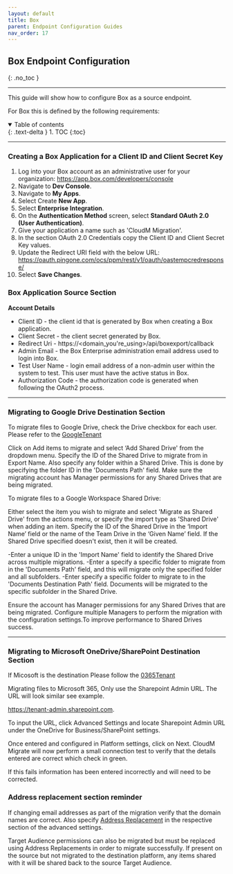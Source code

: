 ```yaml
---
layout: default
title: Box
parent: Endpoint Configuration Guides
nav_order: 17
---
```


## Box Endpoint Configuration
{: .no_toc }

---

This guide will show how to configure Box as a source endpoint. 

For Box this is defined by the following requirements:

<a name="top"></a>
<details open markdown="block">
  <summary>
    Table of contents
  </summary>
  {: .text-delta }
1. TOC
{:toc}
</details>

---

### Creating a Box Application for a Client ID and Client Secret Key

1. Log into your Box account as an administrative user for your organization: https://app.box.com/developers/console
2. Navigate to **Dev Console**.
3. Navigate to **My Apps**.
4. Select Create **New App**.
5. Select **Enterprise Integration**.
6. On the **Authentication Method** screen, select **Standard OAuth 2.0 (User Authentication)**.
7. Give your application a name such as 'CloudM Migration'.
8. In the section OAuth 2.0 Credentials copy the Client ID and Client Secret Key values.
9. Update the Redirect URI field with the below URL: https://oauth.pingone.com/ocs/ppm/rest/v1/oauth/oastempcredresponse/
10. Select **Save Changes**. 

### Box Application Source Section

**Account Details**

- Client ID - the client id that is generated by Box when creating a Box application.
- Client Secret - the client secret generated by Box.
- Redirect Uri - https://<domain_you're_using>/api/boxexport/callback
- Admin Email - the Box Enterprise administration email address used to login into Box.
- Test User Name - login email address of a non-admin user within the system to test. This user must have the active status in Box.
- Authorization Code - the authorization code is generated when following the OAuth2 process.

---

### Migrating to Google Drive Destination Section 
 

To migrate files to Google Drive, check the Drive checkbox for each user. Please refer to the 
<a href="https://cloudm-migrate.github.io/documentation/Endpoint-Configuration-Guides/GoogleTenant.html">GoogleTenant</a>


Click on Add items to migrate and select ‘Add Shared Drive' from the dropdown menu.
Specify the ID of the Shared Drive to migrate from in Export Name.
Also specify any folder within a Shared Drive. This is done by specifying the folder ID in the 'Documents Path' field. 
Make sure the migrating account has Manager permissions for any Shared Drives that are being migrated.

To migrate files to a Google Workspace Shared Drive: 

Either select the item you wish to migrate and select 'Migrate as Shared Drive' from the actions menu, or specify the import type as 'Shared Drive' when adding an item. Specify the ID of the Shared Drive in the ‘Import Name’ field or the name of the Team Drive in the ‘Given Name’ field. If the Shared Drive specified doesn't exist, then it will be created. 

-Enter a unique ID in the 'Import Name' field to identify the Shared Drive across multiple migrations. 
-Enter a specify a specific folder to migrate from in the 'Documents Path' field, and this will migrate only the specified folder and all subfolders. 
-Enter specify a specific folder to migrate to in the 'Documents Destination Path' field. Documents will be migrated to the specific subfolder in the Shared Drive.

Ensure the account has Manager permissions for any Shared Drives that are being migrated. Configure multiple Managers to perform the migration with the configuration settings.To improve performance to Shared Drives success.

---

### Migrating to Microsoft OneDrive/SharePoint Destination Section 

If Micosoft is the destination Please follow the <a href="https://cloudm-migrate.github.io/documentation/Endpoint-Configuration-Guides/O365Tenant.html">0365Tenant</a>

Migrating files to Microsoft 365, Only use the Sharepoint Admin URL. The URL will look similar see example.

https://tenant-admin.sharepoint.com. 

To input the URL, click Advanced Settings and locate Sharepoint Admin URL under the OneDrive for Business/SharePoint settings.

Once entered and configured in Platform settings, click on Next. CloudM Migrate will now perform a small connection test to verify that the details entered are correct which check in green.

If this fails information has been entered incorrectly and will need to be corrected.


### Address replacement section reminder ###

If changing email addresses as part of the migration verify that the domain names are correct. Also specify <a href="https://cloudm-migrate.github.io/documentation/Engineering-Reference/ProjectAdvancedOptions.htmll">Address Replacement</a> in the respective section of the advanced settings.

Target Audience permissions can also be migrated but must be replaced using Address Replacements in order to migrate successfully. If present on the source but not migrated to the destination platform, any items shared with it will be shared back to the source Target Audience.
